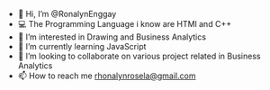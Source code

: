 - 👋 Hi, I’m @RonalynEnggay
- 💻 The Programming Language i know are HTMl and C++
- 👀 I’m interested in Drawing and Business Analytics 
- 🌱 I’m currently learning JavaScript 
- 💞️ I’m looking to collaborate on various project related in Business Analytics 
- 📫 How to reach me rhonalynrosela@gmail.com

<!---
lynronalyn/lynronalyn is a ✨ special ✨ repository because its `README.md` (this file) appears on your GitHub profile.
You can click the Preview link to take a look at your changes.
--->
